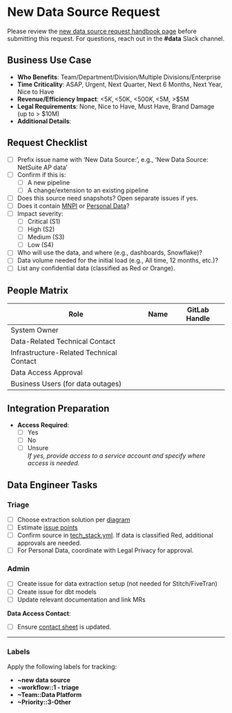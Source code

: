 # New Data Source Request

Please review the [new data source request handbook page](https://about.gitlab.com/handbook/business-technology/data-team/how-we-work/new-data-source/) before submitting this request. For questions, reach out in the **#data** Slack channel.

## Business Use Case
- **Who Benefits**: Team/Department/Division/Multiple Divisions/Enterprise
- **Time Criticality**: ASAP, Urgent, Next Quarter, Next 6 Months, Next Year, Nice to Have
- **Revenue/Efficiency Impact**: <$5K, <$50K, <$500K, <$5M, >$5M
- **Legal Requirements**: None, Nice to Have, Must Have, Brand Damage (up to > $10M)
- **Additional Details**: 

## Request Checklist
- [ ] Prefix issue name with ‘New Data Source:’, e.g., ‘New Data Source: NetSuite AP data’
- [ ] Confirm if this is:
  - [ ] A new pipeline
  - [ ] A change/extension to an existing pipeline
- [ ] Does this source need snapshots? Open separate issues if yes.
- [ ] Does it contain [MNPI](https://handbook.gitlab.com/handbook/legal/safe-framework/#sensitive) or [Personal Data](https://handbook.gitlab.com/handbook/security/data-classification-standard/#data-classification-definitions)?
- [ ] Impact severity:
  - [ ] Critical (S1)
  - [ ] High (S2)
  - [ ] Medium (S3)
  - [ ] Low (S4)
- [ ] Who will use the data, and where (e.g., dashboards, Snowflake)?
- [ ] Data volume needed for the initial load (e.g., All time, 12 months, etc.)?
- [ ] List any confidential data (classified as Red or Orange).

## People Matrix
| Role                                    | Name            | GitLab Handle     |
|-----------------------------------------|-----------------|-------------------|
| System Owner                            |                 |                   |
| Data-Related Technical Contact          |                 |                   |
| Infrastructure-Related Technical Contact|                 |                   |
| Data Access Approval                    |                 |                   |
| Business Users (for data outages)       |                 |                   |

## Integration Preparation
- **Access Required**:
  - [ ] Yes
  - [ ] No
  - [ ] Unsure  
*If yes, provide access to a service account and specify where access is needed.*

## Data Engineer Tasks

### Triage
- [ ] Choose extraction solution per [diagram](https://about.gitlab.com/handbook/business-technology/data-team/how-we-work/new-data-source/#extraction-solution)
- [ ] Estimate [issue points](https://about.gitlab.com/handbook/business-technology/data-team/how-we-work/#issue-pointing)
- [ ] Confirm source in [tech_stack.yml](https://gitlab.com/gitlab-com/www-gitlab-com/-/blob/master/data/tech_stack.yml). If data is classified Red, additional approvals are needed.
- [ ] For Personal Data, coordinate with Legal Privacy for approval.

### Admin
- [ ] Create issue for data extraction setup (not needed for Stitch/FiveTran)
- [ ] Create issue for dbt models
- [ ] Update relevant documentation and link MRs

**Data Access Contact**:
- [ ] Ensure [contact sheet](https://docs.google.com/spreadsheets/d/1VKvqyn7wy6HqpWS9T3MdPnE6qbfH2kGPQDFg2qPcp6U/edit#gid=0) is updated.

---

### Labels
Apply the following labels for tracking:
- **~new data source**
- **~workflow::1 - triage**
- **~Team::Data Platform**
- **~Priority::3-Other**